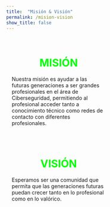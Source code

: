 ```yaml
---
title:  "Misión & Visión"
permalink: /mision-vision
show_title: false
---
```


<div class="block-columns">
	<div class="block-column" style="width: 50%; padding:15px">
		<center><h1 style="color:#00FF00"><i class="fas fa-crosshairs"></i> MISIÓN</h1></center>
		<p class="has-text-align-justify">Nuestra misión es ayudar a las futuras generaciones a ser grandes profesionales en el área de Ciberseguridad, permitiendo al profesional acceder tanto a conocimiento técnico como redes de contacto con diferentes profesionales.</p>
	</div>
	<div class="block-column" style="width: 50%; padding:15px">
		<center><h1 style="color:#00FF00"><i class="fas fa-eye"></i> VISIÓN</h1></center>
		<p class="has-text-align-justify">Esperamos ser una comunidad que permita que las generaciones futuras puedan crecer tanto en lo profesional como en lo valórico.</p>
	</div>
</div>
